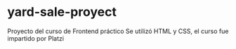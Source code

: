 # yard-sale-proyect
Proyecto del curso de Frontend práctico
Se utilizó HTML y CSS, el curso fue impartido por Platzi
